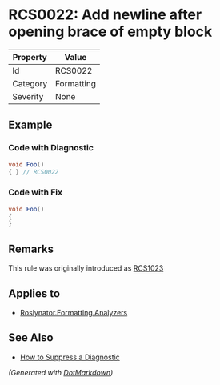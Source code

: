 # RCS0022: Add newline after opening brace of empty block

| Property | Value      |
| -------- | ---------- |
| Id       | RCS0022    |
| Category | Formatting |
| Severity | None       |

## Example

### Code with Diagnostic

```csharp
void Foo()
{ } // RCS0022
```

### Code with Fix

```csharp
void Foo()
{
}
```

## Remarks

This rule was originally introduced as [RCS1023](RCS1023.md)

## Applies to

* [Roslynator.Formatting.Analyzers](https://www.nuget.org/packages/Roslynator.Formatting.Analyzers)

## See Also

* [How to Suppress a Diagnostic](../HowToConfigureAnalyzers.md#how-to-suppress-a-diagnostic)


*\(Generated with [DotMarkdown](http://github.com/JosefPihrt/DotMarkdown)\)*